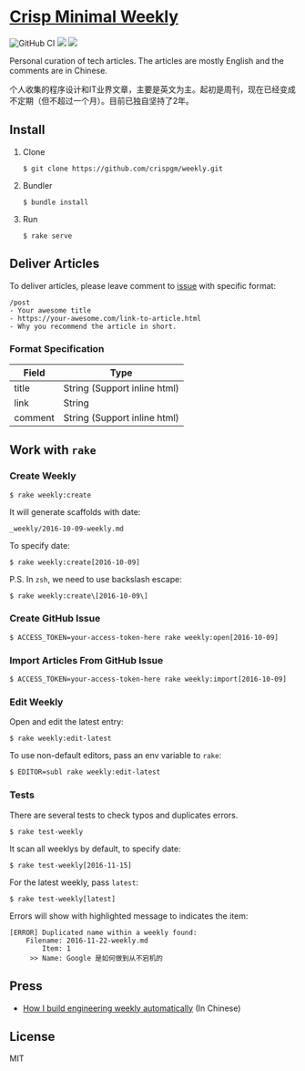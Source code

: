 # [Crisp Minimal Weekly](https://crispgm.github.io/weekly/)

![GitHub CI](https://github.com/crispgm/weekly/workflows/build/badge.svg)
[![](https://img.shields.io/badge/powered%20by-jekyll-blue.svg)](https://jekyllrb.com)
![](https://stars-badge.herokuapp.com/crispgm/weekly/last-pages-build.svg)

Personal curation of tech articles. The articles are mostly English and the comments are in Chinese.

个人收集的程序设计和IT业界文章，主要是英文为主。起初是周刊，现在已经变成不定期（但不超过一个月）。目前已独自坚持了2年。

## Install

1. Clone

    ```
    $ git clone https://github.com/crispgm/weekly.git
    ```

2. Bundler

    ```
    $ bundle install
    ```

3. Run

    ```
    $ rake serve
    ```

## Deliver Articles

To deliver articles, please leave comment to [issue](https://github.com/crispgm/weekly/issues) with specific format:

```
/post
- Your awesome title
- https://your-awesome.com/link-to-article.html
- Why you recommend the article in short.
```

### Format Specification

| Field | Type |
|------|-----|
| title | String (Support inline html) |
| link | String |
| comment | String (Support inline html) |

## Work with `rake`

### Create Weekly

```
$ rake weekly:create
```

It will generate scaffolds with date:

```
_weekly/2016-10-09-weekly.md
```

To specify date:

```
$ rake weekly:create[2016-10-09]
```

P.S. In `zsh`, we need to use backslash escape:

```
$ rake weekly:create\[2016-10-09\]
```

### Create GitHub Issue

```
$ ACCESS_TOKEN=your-access-token-here rake weekly:open[2016-10-09]
```

### Import Articles From GitHub Issue

```
$ ACCESS_TOKEN=your-access-token-here rake weekly:import[2016-10-09]
```

### Edit Weekly

Open and edit the latest entry:

```
$ rake weekly:edit-latest
```

To use non-default editors, pass an env variable to `rake`:

```
$ EDITOR=subl rake weekly:edit-latest
```

### Tests

There are several tests to check typos and duplicates errors.

```
$ rake test-weekly
```

It scan all weeklys by default, to specify date:

```
$ rake test-weekly[2016-11-15]
```

For the latest weekly, pass `latest`:

```
$ rake test-weekly[latest]
```

Errors will show with highlighted message to indicates the item:

```
[ERROR] Duplicated name within a weekly found:
    Filename: 2016-11-22-weekly.md
        Item: 1
     >> Name: Google 是如何做到从不宕机的
```

## Press

- [How I build engineering weekly automatically](https://crispgm.com/page/engineering-weekly-automation.html) (In Chinese)

## License

MIT
